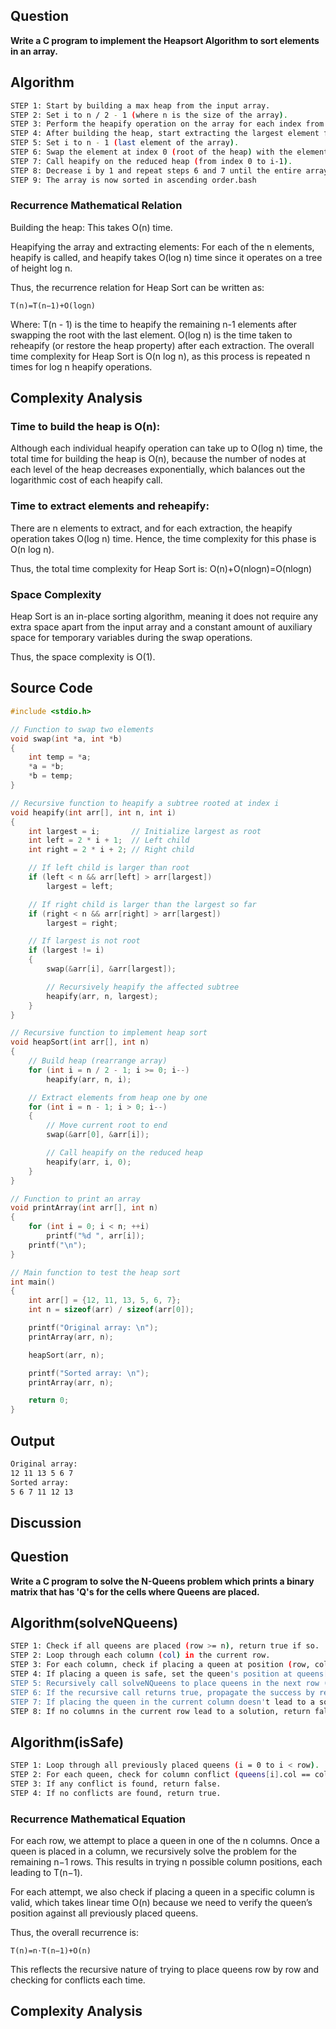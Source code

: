 ## Question
**Write a C program to implement the Heapsort Algorithm to sort elements in an array.**

## Algorithm
```bash
STEP 1: Start by building a max heap from the input array.
STEP 2: Set i to n / 2 - 1 (where n is the size of the array).
STEP 3: Perform the heapify operation on the array for each index from i down to 0.
STEP 4: After building the heap, start extracting the largest element from the heap.
STEP 5: Set i to n - 1 (last element of the array).
STEP 6: Swap the element at index 0 (root of the heap) with the element at index i.
STEP 7: Call heapify on the reduced heap (from index 0 to i-1).
STEP 8: Decrease i by 1 and repeat steps 6 and 7 until the entire array is sorted.
STEP 9: The array is now sorted in ascending order.bash
```
### Recurrence Mathematical Relation
Building the heap: This takes O(n) time.

Heapifying the array and extracting elements: For each of the n elements, heapify is called, and heapify takes O(log n) time since it operates on a tree of height log n.

Thus, the recurrence relation for Heap Sort can be written as:

```
T(n)=T(n−1)+O(logn)
```

Where:
T(n - 1) is the time to heapify the remaining n-1 elements after swapping the root with the last element.
O(log n) is the time taken to reheapify (or restore the heap property) after each extraction.
The overall time complexity for Heap Sort is O(n log n), as this process is repeated n times for log n heapify operations.

## Complexity Analysis
### Time to build the heap is O(n):
Although each individual heapify operation can take up to O(log n) time, the total time for building the heap is O(n), because the number of nodes at each level of the heap decreases exponentially, which balances out the logarithmic cost of each heapify call.

### Time to extract elements and reheapify:
There are n elements to extract, and for each extraction, the heapify operation takes O(log n) time.
Hence, the time complexity for this phase is O(n log n).

Thus, the total time complexity for Heap Sort is:
O(n)+O(nlogn)=O(nlogn)


### Space Complexity
Heap Sort is an in-place sorting algorithm, meaning it does not require any extra space apart from the input array and a constant amount of auxiliary space for temporary variables during the swap operations.

Thus, the space complexity is O(1).


## Source Code
```C
#include <stdio.h>

// Function to swap two elements
void swap(int *a, int *b)
{
    int temp = *a;
    *a = *b;
    *b = temp;
}

// Recursive function to heapify a subtree rooted at index i
void heapify(int arr[], int n, int i)
{
    int largest = i;       // Initialize largest as root
    int left = 2 * i + 1;  // Left child
    int right = 2 * i + 2; // Right child

    // If left child is larger than root
    if (left < n && arr[left] > arr[largest])
        largest = left;

    // If right child is larger than the largest so far
    if (right < n && arr[right] > arr[largest])
        largest = right;

    // If largest is not root
    if (largest != i)
    {
        swap(&arr[i], &arr[largest]);

        // Recursively heapify the affected subtree
        heapify(arr, n, largest);
    }
}

// Recursive function to implement heap sort
void heapSort(int arr[], int n)
{
    // Build heap (rearrange array)
    for (int i = n / 2 - 1; i >= 0; i--)
        heapify(arr, n, i);

    // Extract elements from heap one by one
    for (int i = n - 1; i > 0; i--)
    {
        // Move current root to end
        swap(&arr[0], &arr[i]);

        // Call heapify on the reduced heap
        heapify(arr, i, 0);
    }
}

// Function to print an array
void printArray(int arr[], int n)
{
    for (int i = 0; i < n; ++i)
        printf("%d ", arr[i]);
    printf("\n");
}

// Main function to test the heap sort
int main()
{
    int arr[] = {12, 11, 13, 5, 6, 7};
    int n = sizeof(arr) / sizeof(arr[0]);

    printf("Original array: \n");
    printArray(arr, n);

    heapSort(arr, n);

    printf("Sorted array: \n");
    printArray(arr, n);

    return 0;
}

```

## Output
```bash
Original array: 
12 11 13 5 6 7 
Sorted array: 
5 6 7 11 12 13 
```


## Discussion


## Question
**Write a C program to solve the N-Queens problem which prints a binary matrix that has 'Q's for the cells where Queens are placed.**

## Algorithm(solveNQueens)
```bash
STEP 1: Check if all queens are placed (row >= n), return true if so.
STEP 2: Loop through each column (col) in the current row.
STEP 3: For each column, check if placing a queen at position (row, col) is safe using isSafe.
STEP 4: If placing a queen is safe, set the queen's position at queens[row].row = row and queens[row].col = col.
STEP 5: Recursively call solveNQueens to place queens in the next row (row + 1).
STEP 6: If the recursive call returns true, propagate the success by returning true.
STEP 7: If placing the queen in the current column doesn't lead to a solution, backtrack by resetting queens[row].row = -1 and queens[row].col = -1.
STEP 8: If no columns in the current row lead to a solution, return false.
```

## Algorithm(isSafe)
```bash
STEP 1: Loop through all previously placed queens (i = 0 to i < row).
STEP 2: For each queen, check for column conflict (queens[i].col == col), major diagonal conflict (queens[i].row + queens[i].col == row + col), or minor diagonal conflict (queens[i].row - queens[i].col == row - col).
STEP 3: If any conflict is found, return false.
STEP 4: If no conflicts are found, return true.
```

### Recurrence Mathematical Equation
For each row, we attempt to place a queen in one of the n columns. Once a queen is placed in a column, we recursively solve the problem for the remaining n−1 rows. This results in trying n possible column positions, each leading to T(n−1).

For each attempt, we also check if placing a queen in a specific column is valid, which takes linear time 
O(n) because we need to verify the queen’s position against all previously placed queens.

Thus, the overall recurrence is:
```
T(n)=n⋅T(n−1)+O(n)
```
This reflects the recursive nature of trying to place queens row by row and checking for conflicts each time.

## Complexity Analysis

